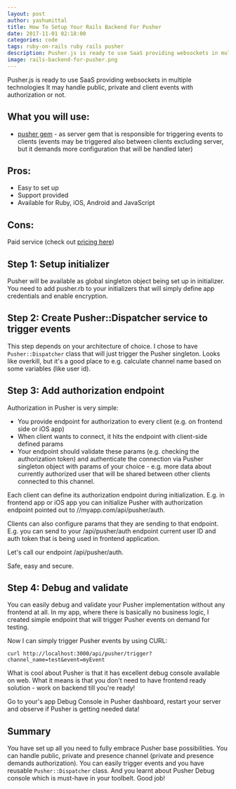 ```yaml
---
layout: post
author: yashumittal
title: How To Setup Your Rails Backend For Pusher
date: 2017-11-01 02:18:00
categories: code
tags: ruby-on-rails ruby rails pusher
description: Pusher.js is ready to use SaaS providing websockets in multiple technologies It may handle public, private and client events with authorization or not.
image: rails-backend-for-pusher.png
---
```


Pusher.js is ready to use SaaS providing websockets in multiple technologies It may handle public, private and client events with authorization or not.

## What you will use:

* [pusher gem](//github.com/pusher/pusher-http-ruby) - as server gem that is responsible for triggering events to clients (events may be triggered also between clients excluding server, but it demands more configuration that will be handled later)

## Pros:

* Easy to set up
* Support provided
* Available for Ruby, iOS, Android and JavaScript

## Cons:

Paid service (check out [pricing here](//pusher.com/pricing))

## Step 1: Setup initializer

Pusher will be available as global singleton object being set up in initializer. You need to add pusher.rb to your initializers that will simply define app credentials and enable encryption.

## Step 2: Create Pusher::Dispatcher service to trigger events

This step depends on your architecture of choice. I chose to have `Pusher::Dispatcher` class that will just trigger the Pusher singleton. Looks like overkill, but it's a good place to e.g. calculate channel name based on some variables (like user id).

## Step 3: Add authorization endpoint

Authorization in Pusher is very simple:

* You provide endpoint for authorization to every client (e.g. on frontend side or iOS app)
* When client wants to connect, it hits the endpoint with client-side defined params
* Your endpoint should validate these params (e.g. checking the authorization token) and authenticate the connection via Pusher singleton object with params of your choice - e.g. more data about currently authorized user that will be shared between other clients connected to this channel.

Each client can define its authorization endpoint during initialization. E.g. in frontend app or iOS app you can initialize Pusher with authorization endpoint pointed out to //myapp.com/api/pusher/auth.

Clients can also configure params that they are sending to that endpoint. E.g. you can send to your /api/pusher/auth endpoint current user ID and auth token that is being used in frontend application.

Let's call our endpoint /api/pusher/auth.

Safe, easy and secure.

## Step 4: Debug and validate

You can easily debug and validate your Pusher implementation without any frontend at all. In my app, where there is basically no business logic, I created simple endpoint that will trigger Pusher events on demand for testing.

Now I can simply trigger Pusher events by using CURL:

```curl
curl http://localhost:3000/api/pusher/trigger?channel_name=test&event=myEvent
```

What is cool about Pusher is that it has excellent debug console available on web. What it means is that you don't need to have frontend ready solution - work on backend till you're ready!

Go to your's app Debug Console in Pusher dashboard, restart your server and observe if Pusher is getting needed data!

## Summary

You have set up all you need to fully embrace Pusher base possibilities. You can handle public, private and presence channel (private and presence demands authorization). You can easily trigger events and you have reusable `Pusher::Dispatcher` class. And you learnt about Pusher Debug console which is must-have in your toolbelt. Good job!